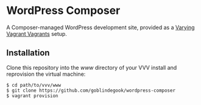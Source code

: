 # WordPress Composer

A Composer-managed WordPress development site, provided as a [Varying Vagrant Vagrants](https://github.com/Varying-Vagrant-Vagrants/VVV) setup.

## Installation

Clone this repository into the _www_ directory of your VVV install and reprovision the virtual machine:

```
$ cd path/to/vvv/www
$ git clone https://github.com/goblindegook/wordpress-composer
$ vagrant provision
```
